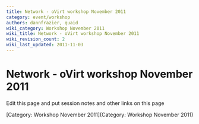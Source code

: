```yaml
---
title: Network - oVirt workshop November 2011
category: event/workshop
authors: dannfrazier, quaid
wiki_category: Workshop November 2011
wiki_title: Network - oVirt workshop November 2011
wiki_revision_count: 2
wiki_last_updated: 2011-11-03
---
```


# Network - oVirt workshop November 2011

Edit this page and put session notes and other links on this page

[Category: Workshop November 2011](Category: Workshop November 2011)
